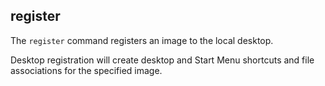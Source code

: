 ## register

The `register` command registers an image to the local desktop. 

Desktop registration will create desktop and Start Menu shortcuts and file associations for the specified image. 